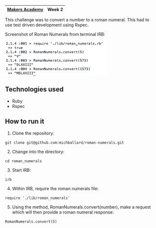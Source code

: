 | [Makers Academy](http://www.makersacademy.com) | Week 2 |
| ------ | ------ |

This challenge was to convert a number to a roman numeral.  This had to use test driven development using Rspec.  

Screenshot of Roman Numerals from terminal IRB:

![Screenshot](/images/screenshot.png)

Technologies used
-----------------
- Ruby
- Rspec

How to run it
-------------
1. Clone the repository:
```shell
git clone git@github.com:michballard/roman-numerals.git
```

2. Change into the directory:
```shell
cd roman_numerals
```

3. Start IRB:
```shell
irb
```

4. Within IRB, require the roman numerals file:
```shell
require './lib/roman_numerals'
```

5. Using the method, RomanNumerals.convert(number), make a request which will then provide a roman numeral response:
```shell
RomanNumerals.convert(5)
```
